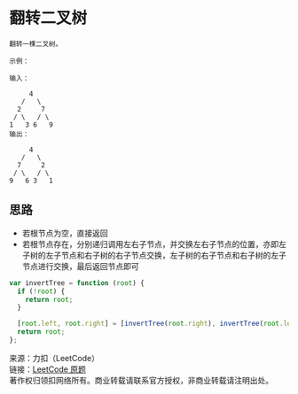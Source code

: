 # 翻转二叉树

```text
翻转一棵二叉树。

示例：

输入：

     4
   /   \
  2     7
 / \   / \
1   3 6   9
输出：

     4
   /   \
  7     2
 / \   / \
9   6 3   1
```

## 思路

- 若根节点为空，直接返回
- 若根节点存在，分别递归调用左右子节点，并交换左右子节点的位置，亦即左子树的左子节点和右子树的右子节点交换，左子树的右子节点和右子树的左子节点进行交换，最后返回节点即可

```js
var invertTree = function (root) {
  if (!root) {
    return root;
  }

  [root.left, root.right] = [invertTree(root.right), invertTree(root.left)];
  return root;
};
```

来源：力扣（LeetCode）  
链接：[LeetCode 原题](https://leetcode-cn.com/problems/invert-binary-tree)  
著作权归领扣网络所有。商业转载请联系官方授权，非商业转载请注明出处。
